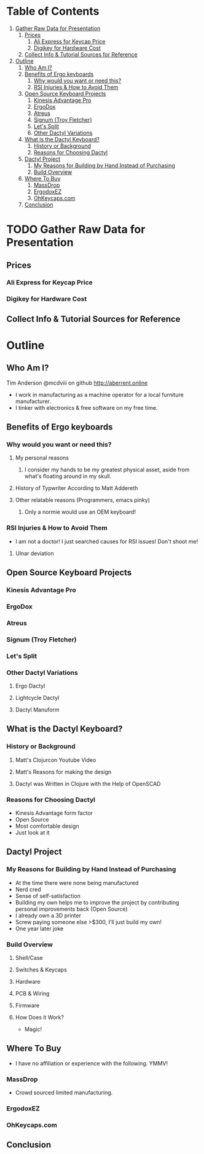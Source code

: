 
# Table of Contents

1.  [Gather Raw Data for Presentation](#org3303f36)
    1.  [Prices](#orga7fda8f)
        1.  [Ali Express for Keycap Price](#orge8b71d9)
        2.  [Digikey for Hardware Cost](#org8b548e1)
    2.  [Collect Info & Tutorial Sources for Reference](#orgc2eb811)
2.  [Outline](#org5ed86ec)
    1.  [Who Am I?](#org0bc9001)
    2.  [Benefits of Ergo keyboards](#orgd1f7a7d)
        1.  [Why would you want or need this?](#orgb911477)
        2.  [RSI Injuries & How to Avoid Them](#org20a871c)
    3.  [Open Source Keyboard Projects](#orgef67f71)
        1.  [Kinesis Advantage Pro](#orgf7fbbe5)
        2.  [ErgoDox](#orge3d921d)
        3.  [Atreus](#org0f608c4)
        4.  [Signum (Troy Fletcher)](#org304f06d)
        5.  [Let's Split](#orgedfd73e)
        6.  [Other Dactyl Variations](#orga4f57fe)
    4.  [What is the Dactyl Keyboard?](#orgf6a9f69)
        1.  [History or Background](#org658d38f)
        2.  [Reasons for Choosing Dactyl](#org96bfa01)
    5.  [Dactyl Project](#org3a25c42)
        1.  [My Reasons for Building by Hand Instead of Purchasing](#org91b0392)
        2.  [Build Overview](#org2a9d67b)
    6.  [Where To Buy](#org9a3235d)
        1.  [MassDrop](#org0544c6e)
        2.  [ErgodoxEZ](#org666492f)
        3.  [OhKeycaps.com](#orgcf8d63a)
    7.  [Conclusion](#org8bd9b7e)



<a id="org3303f36"></a>

# TODO Gather Raw Data for Presentation


<a id="orga7fda8f"></a>

## Prices


<a id="orge8b71d9"></a>

### Ali Express for Keycap Price


<a id="org8b548e1"></a>

### Digikey for Hardware Cost


<a id="orgc2eb811"></a>

## Collect Info & Tutorial Sources for Reference


<a id="org5ed86ec"></a>

# Outline


<a id="org0bc9001"></a>

## Who Am I?

Tim Anderson
@mcdviii on github
<http://aberrent.online>

-   I work in manufacturing as a machine operator for a local furniture
    manufacturer.
-   I tinker with electronics & free software on my free time.


<a id="orgd1f7a7d"></a>

## Benefits of Ergo keyboards


<a id="orgb911477"></a>

### Why would you want or need this?

1.  My personal reasons

    1.  I consider my hands to be my greatest physical asset, aside from what's floating around in my skull.

2.  History of Typwriter According to Matt Addereth

3.  Other relatable reasons (Programmers, emacs pinky)

    1.  Only a normie would use an OEM keyboard!


<a id="org20a871c"></a>

### RSI Injuries & How to Avoid Them

-   I am not a doctor! I just searched causes for RSI issues! Don't shoot me!

1.  Ulnar deviation


<a id="orgef67f71"></a>

## Open Source Keyboard Projects


<a id="orgf7fbbe5"></a>

### Kinesis Advantage Pro


<a id="orge3d921d"></a>

### ErgoDox


<a id="org0f608c4"></a>

### Atreus


<a id="org304f06d"></a>

### Signum (Troy Fletcher)


<a id="orgedfd73e"></a>

### Let's Split


<a id="orga4f57fe"></a>

### Other Dactyl Variations

1.  Ergo Dactyl

2.  Lightcycle Dactyl

3.  Dactyl Manuform


<a id="orgf6a9f69"></a>

## What is the Dactyl Keyboard?


<a id="org658d38f"></a>

### History or Background

1.  Matt's Clojurcon Youtube Video

2.  Matt's Reasons for making the design

3.  Dactyl was Written in Clojure with the Help of OpenSCAD


<a id="org96bfa01"></a>

### Reasons for Choosing Dactyl

-   Kinesis Advantage form factor
-   Open Source
-   Most comfortable design
-   Just look at it


<a id="org3a25c42"></a>

## Dactyl Project


<a id="org91b0392"></a>

### My Reasons for Building by Hand Instead of Purchasing

-   At the time there were none being manufactured
-   Nerd cred
-   Sense of self-satisfaction
-   Building my own helps me to improve the project by contributing personal
    improvements back (Open Source)
-   I already own a 3D printer
-   Screw paying someone else >$300, I'll just build my own!
-   One year later joke


<a id="org2a9d67b"></a>

### Build Overview

1.  Shell/Case

2.  Switches & Keycaps

3.  Hardware

4.  PCB & Wiring

5.  Firmware

6.  How Does it Work?

    -   Magic!


<a id="org9a3235d"></a>

## Where To Buy

-   I have no affiliation or experience with the following. YMMV!


<a id="org0544c6e"></a>

### MassDrop

-   Crowd sourced limited manufacturing.


<a id="org666492f"></a>

### ErgodoxEZ


<a id="orgcf8d63a"></a>

### OhKeycaps.com


<a id="org8bd9b7e"></a>

## Conclusion

